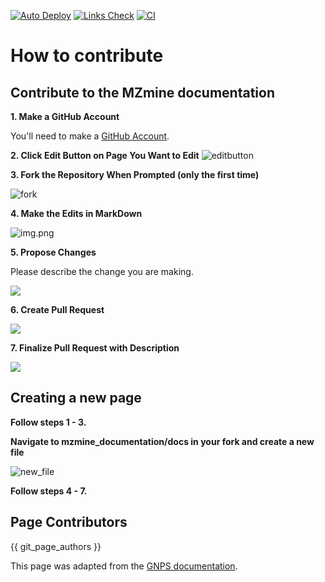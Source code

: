 [![Auto Deploy](https://github.com/mzmine/mzmine_documentation/actions/workflows/autodeploy.yml/badge.svg)](https://github.com/mzmine/mzmine_documentation/actions/workflows/autodeploy.yml)  [![Links Check](https://github.com/mzmine/mzmine_documentation/actions/workflows/link_check.yml/badge.svg)](https://github.com/mzmine/mzmine_documentation/actions/workflows/link_check.yml)  [![CI](https://github.com/mzmine/mzmine_documentation/actions/workflows/main.yml/badge.svg)](https://github.com/mzmine/mzmine_documentation/actions/workflows/main.yml)

# How to contribute

## Contribute to the MZmine documentation

**1. Make a GitHub Account**

You'll need to make a [GitHub Account](https://github.com/join).

**2. Click Edit Button on Page You Want to Edit**
![editbutton](docs/img/contribute/editbutton.jpg)

**3. Fork the Repository When Prompted (only the first time)**

![fork](https://ccms-ucsd.github.io/GNPSDocumentation/img/edit-pages/fork.png)

**4. Make the Edits in MarkDown**

![img.png](docs/img/contribute/makechanges.jpg)

**5. Propose Changes**

Please describe the change you are making.

![](docs/img/contribute/proposechanges.jpg)

**6. Create Pull Request**

![](docs/img/contribute/createpr.jpg)

**7. Finalize Pull Request with Description**

![](docs/img/contribute/openpr.jpg)

## Creating a new page

**Follow steps 1 - 3.**

**Navigate to mzmine_documentation/docs in your fork and create a new file**

![new_file](docs/img/contribute/newfile.jpg)

**Follow steps 4 - 7.**

## Page Contributors

{{ git_page_authors }}

This page was adapted from the [GNPS documentation](https://ccms-ucsd.github.io/GNPSDocumentation/gnps_community/).
